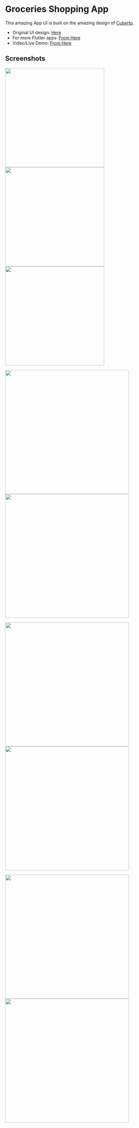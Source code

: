 # Groceries Shopping App

This amazing App UI is built on the amazing design of [Cuberto](https://dribbble.com/cuberto "Cuberto").

- Original UI design: [Here](https://dribbble.com/shots/6120171-Groceries-Shopping-App-Interaction "Original Design URL")
- For more Flutter apps: [From Here](https://github.com/AhmedAbouelkher "profile")
- Video/Live Demo: [From Here](https://youtu.be/Um_O8Bpl7Yo "Demo")  

## Screenshots

<img src="screenshots/screenshot_1.png" width="320">  <img src="screenshots/screenshot_2.png" width="320">  <img src="screenshots/screenshot_9.png" width="320">

<img src="screenshots/screenshot_3.png" width="400">  <img src="screenshots/screenshot_4.png" width="400">

<img src="screenshots/screenshot_5.png" width="400">  <img src="screenshots/screenshot_6.png" width="400">

<img src="screenshots/screenshot_7.png" width="400">  <img src="screenshots/screenshot_8.png" width="400">